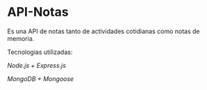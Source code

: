 # API-Notas
Es una API de notas tanto de actividades cotidianas como notas de memoria.

Tecnologias utilizadas:

*Node.js + Express.js*

*MongoDB + Mongoose*

